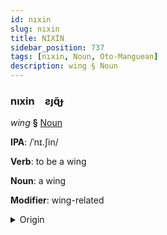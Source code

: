 ```yaml
---
id: nıxin
slug: nıxin
title: NIXİN
sidebar_position: 737
tags: [nıxin, Noun, Oto-Manguean]
description: wing § Noun
---
```


### nıxin&emsp;<span kind="abugida">ƨȷɋ̃ɟ</span>

*wing* **§** [Noun](../../tags/Noun)

**IPA**: /ˈnɪ.ʃin/

**Verb**: to be a wing

**Noun**: a wing

**Modifier**: wing-related

<details>
    <summary>Origin</summary>
    Mixtec ndɨxin [nᵈɨʃin]<br/>
    <em>Oto-Manguean Language Family</em>
</details>